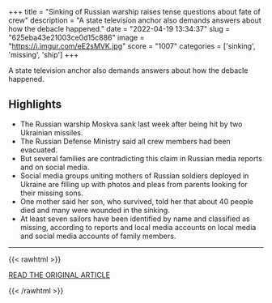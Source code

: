 +++
title = "Sinking of Russian warship raises tense questions about fate of crew"
description = "A state television anchor also demands answers about how the debacle happened."
date = "2022-04-19 13:34:37"
slug = "625eba43e21003ce0d15c886"
image = "https://i.imgur.com/eE2sMVK.jpg"
score = "1007"
categories = ['sinking', 'missing', 'ship']
+++

A state television anchor also demands answers about how the debacle happened.

## Highlights

- The Russian warship Moskva sank last week after being hit by two Ukrainian missiles.
- The Russian Defense Ministry said all crew members had been evacuated.
- But several families are contradicting this claim in Russian media reports and on social media.
- Social media groups uniting mothers of Russian soldiers deployed in Ukraine are filling up with photos and pleas from parents looking for their missing sons.
- One mother said her son, who survived, told her that about 40 people died and many were wounded in the sinking.
- At least seven sailors have been identified by name and classified as missing, according to reports and local media accounts on local media and social media accounts of family members.

---

{{< rawhtml >}}
  <p class="article-category">
    <a target="_blank" href="https://www.washingtonpost.com/world/2022/04/18/moskva-warship-crew-survivors/">READ THE ORIGINAL ARTICLE</a>
  </p>
{{< /rawhtml >}}
